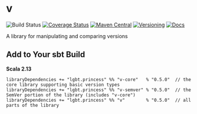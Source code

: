 # v

![Build Status](https://img.shields.io/github/workflow/status/NthPortal/v/Continuous%20Integration?logo=github&style=for-the-badge)
[![Coverage Status](https://img.shields.io/coveralls/github/NthPortal/v/master?logo=coveralls&style=for-the-badge)](https://coveralls.io/github/NthPortal/v?branch=master)
[![Maven Central](https://img.shields.io/maven-central/v/lgbt.princess/v_2.13?logo=apache-maven&style=for-the-badge)](https://mvnrepository.com/artifact/lgbt.princess/v)
[![Versioning](https://img.shields.io/badge/versioning-semver%202.0.0-blue.svg?style=for-the-badge)](http://semver.org/spec/v2.0.0.html)
[![Docs](https://www.javadoc.io/badge2/lgbt.princess/v_2.13/docs.svg?color=blue&style=for-the-badge)](https://www.javadoc.io/doc/lgbt.princess/v_2.13)

A library for manipulating and comparing versions

## Add to Your sbt Build

**Scala 2.13**

```sbtshell
libraryDependencies += "lgbt.princess" %% "v-core"   % "0.5.0"  // the core library supporting basic version types
libraryDependencies += "lgbt.princess" %% "v-semver" % "0.5.0"  // the SemVer portion of the library (includes "v-core")
libraryDependencies += "lgbt.princess" %% "v"        % "0.5.0"  // all parts of the library
```
